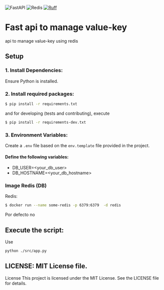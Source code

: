 
 ![FastAPI](https://img.shields.io/badge/FastAPI-005571?style=for-the-badge&logo=fastapi)
 ![Redis](https://img.shields.io/badge/redis-%23DD0031.svg?style=for-the-badge&logo=redis&logoColor=white)
 [![Ruff](https://img.shields.io/endpoint?url=https://raw.githubusercontent.com/astral-sh/ruff/main/assets/badge/v2.json)](https://github.com/astral-sh/ruff)                                                 


# Fast api to manage value-key
api to manage value-key using redis


## Setup
### 1. Install Dependencies:

Ensure Python is installed.


### 2. Install required packages:

``` sh 
$ pip install -r requirements.txt
```
and for developing (tests and contributing), execute
``` sh 
$ pip install -r requirements-dev.txt
```

### 3. Environment Variables:


Create a `.env` file based on the `env.template` file provided in the project.


#### Define the following variables:

- DB_USER=<your_db_user>
- DB_HOSTNAME=<your_db_hostname>


### Image Redis (DB)
Redis:
``` sh 
$ docker run --name some-redis -p 6379:6379  -d redis
```
Por defecto no

## Execute the script:
Use 
``` sh 
python ./src/app.py
```


## LICENSE: MIT License file.
License
This project is licensed under the MIT License. See the LICENSE file for details.